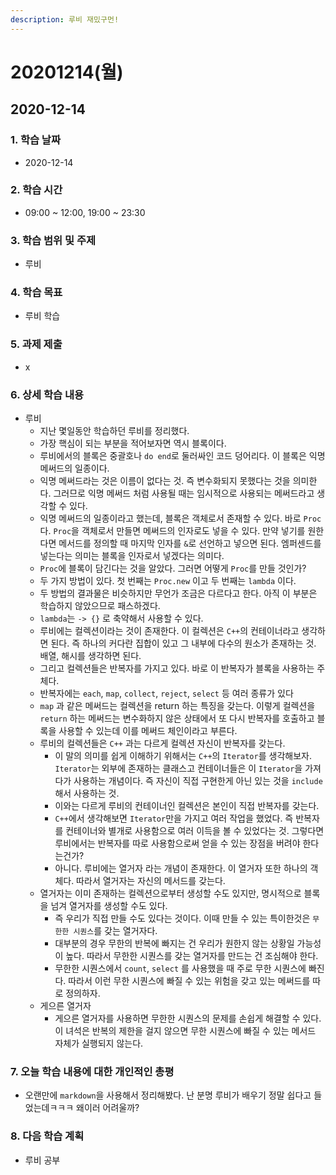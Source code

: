 ```yaml
---
description: 루비 재밌구먼!
---
```


# 20201214\(월\)

## 2020-12-14

### 1. 학습 날짜

* 2020-12-14

### 2. 학습 시간

* 09:00 ~ 12:00, 19:00 ~ 23:30

### 3. 학습 범위 및 주제

* 루비

### 4. 학습 목표

* 루비 학습

### 5. 과제 제출

* x

### 6. 상세 학습 내용

* 루비
  * 지난 몇일동안 학습하던 루비를 정리했다.
  * 가장 핵심이 되는 부분을 적어보자면 역시 블록이다.
  * 루비에서의 블록은 중괄호나 `do end`로 둘러싸인 코드 덩어리다. 이 블록은 익명 메써드의 일종이다.
  * 익명 메써드라는 것은 이름이 없다는 것. 즉 변수화되지 못했다는 것을 의미한다. 그러므로 익명 메써드 처럼 사용될 때는 임시적으로 사용되는 메써드라고 생각할 수 있다.
  * 익명 메써드의 일종이라고 했는데, 블록은 객체로서 존재할 수 있다. 바로 `Proc`다. `Proc`을 객체로서 만들면 메써드의 인자로도 넣을 수 있다. 만약 넣기를 원한다면 메서드를 정의할 때 마지막 인자를 `&`로 선언하고 넣으면 된다. 엠퍼센드를 넣는다는 의미는 블록을 인자로서 넣겠다는 의미다.
  * `Proc`에 블록이 담긴다는 것을 알았다. 그러면 어떻게 `Proc`를 만들 것인가?
  * 두 가지 방법이 있다. 첫 번째는 `Proc.new` 이고 두 번째는 `lambda` 이다.
  * 두 방법의 결과물은 비슷하지만 무언가 조금은 다르다고 한다. 아직 이 부분은 학습하지 않았으므로 패스하겠다.
  * `lambda`는 `-> {}` 로 축약해서 사용할 수 있다.
  * 루비에는 컬렉션이라는 것이 존재한다. 이 컬렉션은 `C++`의 컨테이너라고 생각하면 된다. 즉 하나의 커다란 집합이 있고 그 내부에 다수의 원소가 존재하는 것. 배열, 해시를 생각하면 된다.
  * 그리고 컬렉션들은 반복자를 가지고 있다. 바로 이 반복자가 블록을 사용하는 주체다.
  * 반복자에는 `each`, `map`, `collect`, `reject`, `select` 등 여러 종류가 있다
  * `map` 과 같은 메써드는 컬렉션을 return 하는 특징을 갖는다. 이렇게 컬렉션을 `return` 하는 메써드는 변수화하지 않은 상태에서 또 다시 반복자를 호출하고 블록을 사용할 수 있는데 이를 메써드 체인이라고 부른다.
  * 루비의 컬렉션들은 `C++` 과는 다르게 컬렉션 자신이 반복자를 갖는다.
    * 이 말의 의미를 쉽게 이해하기 위해서는 `C++`의 `Iterator`를 생각해보자. `Iterator`는 외부에 존재하는 클래스고 컨테이너들은 이 `Iterator`을 가져다가 사용하는 개념이다. 즉 자신이 직접 구현한게 아닌 있는 것을 `include`해서 사용하는 것.
    * 이와는 다르게 루비의 컨테이너인 컬렉션은 본인이 직접 반복자를 갖는다.
    * `C++`에서 생각해보면 `Iterator`만을 가지고 여러 작업을 했었다. 즉 반복자를 컨테이너와 별개로 사용함으로 여러 이득을 볼 수 있었다는 것. 그렇다면 루비에서는 반복자를 따로 사용함으로써 얻을 수 있는 장점을 버려야 한다는건가?
    * 아니다. 루비에는 열거자 라는 개념이 존재한다. 이 열거자 또한 하나의 객체다. 따라서 열거자는 자신의 메서드를 갖는다.
  * 열거자는 이미 존재하는 컬렉션으로부터 생성할 수도 있지만, 명시적으로 블록을 넘겨 열거자를 생성할 수도 있다.
    * 즉 우리가 직접 만들 수도 있다는 것이다. 이때 만들 수 있는 특이한것은 `무한한 시퀀스`를 갖는 열거자다.
    * 대부분의 경우 무한의 반복에 빠지는 건 우리가 원한지 않는 상황일 가능성이 높다. 따라서 무한한 시퀀스를 갖는 열거자를 만드는 건 조심해야 한다.
    * 무한한 시퀀스에서 `count`, `select` 를 사용했을 때 주로 무한 시퀀스에 빠진다. 따라서 이런 무한 시퀀스에 빠질 수 있는 위험을 갖고 있는 메써드를 따로 정의하자.
  * 게으른 열거자
    * 게으른 열거자를 사용하면 무한한 시퀀스의 문제를 손쉽게 해결할 수 있다. 이 녀석은 반복의 제한을 걸지 않으면 무한 시퀀스에 빠질 수 있는 메서드 자체가 실행되지 않는다.

### 7. 오늘 학습 내용에 대한 개인적인 총평

* 오랜만에 `markdown`을 사용해서 정리해봤다. 난 분명 루비가 배우기 정말 쉽다고 들었는데ㅋㅋㅋ 왜이러 어려울까?

### 8. 다음 학습 계획

* 루비 공부

